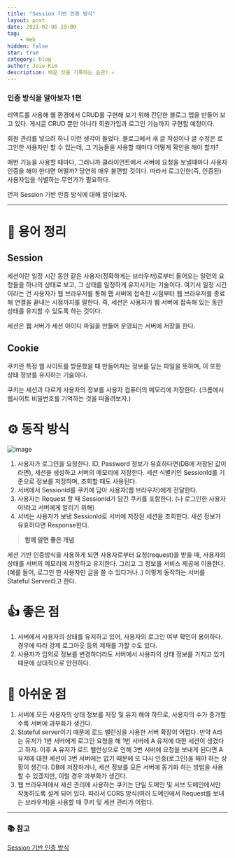 ```yaml
---
title: "Session 기반 인증 방식"
layout: post
date: 2021-02-06 19:00
tag:
    - Web
hidden: false
star: true
category: blog
author: Joie-Kim
description: 배운 것을 기록하는 습관! ✍️
---
```


### 인증 방식을 알아보자 1편

리액트를 사용해 웹 환경에서 CRUD를 구현해 보기 위해 간단한 블로그 앱을 만들어 보고 있다. 게시글 CRUD 뿐만 아니라 회원가입과 로그인 기능까지 구현할 예정이다.

회원 관리를 넣으려 하니 이런 생각이 들었다. 블로그에서 새 글 작성이나 글 수정은 로그인한 사용자만 할 수 있는데, 그 기능들을 사용할 때마다 어떻게 확인을 해야 할까?

매번 기능을 사용할 때마다, 그러니까 클라이언트에서 서버에 요청을 보낼때마다 사용자 인증을 해야 한다면 어떨까? 당연히 매우 불편할 것이다. 따라서 로그인한(즉, 인증된) 사용자임을 식별하는 무언가가 필요하다.

먼저 Session 기반 인증 방식에 대해 알아보자.

---

# 👀 용어 정리

## Session

세션이란 일정 시간 동안 같은 사용자(정확하게는 브라우저)로부터 들어오는 일련의 요청들을 하나의 상태로 보고, 그 상태를 일정하게 유지시키는 기술이다. 여기서 일정 시간이라는 건 사용자가 웹 브라우저를 통해 휍 서버에 접속한 시점부터 웹 브라우저를 종료해 연결을 끝내는 시점까지를 말한다. 즉, 세션은 사용자가 웹 서버에 접속해 있는 동안 상태를 유지할 수 있도록 하는 것이다.

세션은 웹 서버가 세션 아이디 파일을 만들어 운영되는 서버에 저장을 한다.

## Cookie

쿠키란 특정 웹 사이트를 방문했을 때 만들어지는 정보를 담는 파일을 뜻하며, 이 또한 상태 정보를 유지하는 기술이다.

쿠키는 세션과 다르게 사용자의 정보를 사용자 컴퓨터의 메모리에 저장한다. (크롬에서 웹사이트 비밀번호를 기억하는 것을 떠올려보자.)

# ⚙️ 동작 방식

![image](/assets/200206/Session_auth.jpeg)

1. 사용자가 로그인을 요청한다. ID, Password 정보가 유효하다면(DB에 저장된 값이라면), 세션을 생성하고 서버의 메모리에 저장한다. 세션 식별키인 SessionId를 기준으로 정보를 저장하며, 조회할 때도 사용된다.
2. 서버에서 SessionId를 쿠키에 담아 사용자(웹 브라우저)에게 전달한다.
3. 사용자는 Request 할 때 SessionId가 담긴 쿠키를 포함한다. (나 로그인한 사용자야!라고 서버에게 알리기 위해)
4. 서버는 사용자가 보낸 SessionId로 서버에 저장된 세션을 조회한다. 세션 정보가 유효하다면 Response한다.

> **함께 알면 좋은 개념**

세션 기반 인증방식을 사용하게 되면 사용자로부터 요청(request)을 받을 때, 사용자의 상태를 서버의 메모리에 저장하고 유지한다. 그리고 그 정보를 서비스 제공에 이용한다. (예를 들어, 로그인 한 사용자만 글을 쓸 수 있다거나..)
이렇게 동작하는 서버를 Stateful Server라고 한다.

# 👍 좋은 점

1. 서버에서 사용자의 상태를 유지하고 있어, 사용자의 로그인 여부 확인이 용이하다. 경우에 따라 강제 로그아웃 등의 제재를 가할 수도 있다.
2. 사용자가 임의로 정보를 변경하더라도 서버에서 사용자의 상태 정보를 가지고 있기 때문에 상대적으로 안전하다.

# 🙏 아쉬운 점

1. 서버에 모든 사용자의 상태 정보를 저장 및 유지 해야 하므로, 사용자의 수가 증가할 수록 서버에 과부화가 생긴다.
2. Stateful server이기 때문에 로드 밸런싱을 사용한 서버 확장이 어렵다.
   만약 A라는 유저가 1번 서버에게 로그인 요청을 해 1번 서버에 A 유저에 대한 세션이 생겼다고 하자. 이후 A 유저가 로드 밸런싱으로 인해 3번 서버에 요청을 보내게 된다면 A 유저에 대한 세션이 3번 서버에는 없기 때문에 또 다시 인증(로그인)을 해야 하는 상황이 생긴다.
   DB에 저장하거나, 세션 정보를 모든 서버에 동기화 하는 방법을 사용 할 수 있겠지만, 이럴 경우 과부화가 생긴다.
3. 웹 브라우저에서 세션 관리에 사용하는 쿠키는 단일 도메인 및 서브 도메인에서만 작동하도록 설계 되어 있다. 따라서 CORS 방식(여러 도메인에서 Request를 보내는 브라우저)을 사용할 때 쿠키 및 세션 관리가 어렵다.

---

### 📚 참고

[Session 기반 인증 방식](https://surprisecomputer.tistory.com/36)
